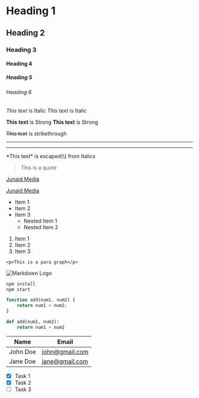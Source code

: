 <!-- Headings -->
# Heading 1
## Heading 2
### Heading 3
#### Heading 4
##### Heading 5
###### Heading 6

<!-- Italics -->
*This text* is Italic
_This text_ is Italic

<!-- Strong -->
**This text** is Strong
__This text__ is Strong

<!-- Strikethrough -->
~~This text~~ is strikethrough

<!-- Horizontal rule -->
---
___

<!-- Escape rule -->
\*This text\* is escaped(\\) from Italics

<!-- Blockquote -->
> This is a quote

<!-- Links -->
[Junaid Media](https://facebook.com/junaidaslam797)

<!-- Links with title -->
[Junaid Media](https://facebook.com/junaidaslam797 "Junaid ka media")

<!-- Unordered Lists -->
* Item 1
* Item 2
* Item 3
    * Nested Item 1
    * Nested Item 2

<!-- Ordered Lists -->
1. Item 1
1. Item 2
1. Item 3

<!-- Inline Code Blocks -->
`<p>This is a para graph</p>`

<!-- Images -->
![Markdown Logo](https://markdown-here.com/img/icon256.png)

<!-- Github Markdown -->

<!-- Code blocks -->
```bash
npm install
npm start
```

```javascript
function add(num1, num2) {
    return num1 + num2;
}
```


```python
def add(num1, num2):
	return num1 + num2
```

<!-- Tables -->
| Name     | Email          |
| -------- | -------------- |
| John Doe | john@gmail.com |
| Jane Doe | jane@gmail.com |

<!-- Task List -->
* [x] Task 1
* [x] Task 2
* [ ] Task 3